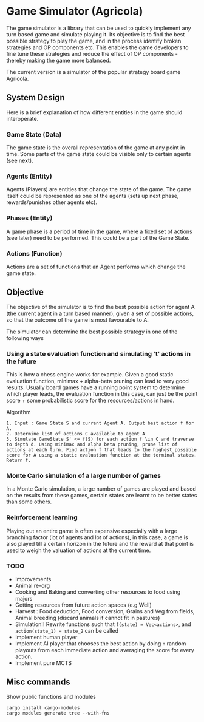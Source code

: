 # Game Simulator (Agricola)

The game simulator is a library that can be used to quickly implement any turn based game and simulate playing it. Its objective is to find the best possible strategy to play the game, and in the process identify broken strategies and OP components etc. This enables the game developers to fine tune these strategies and reduce the effect of OP components - thereby making the game more balanced.

The current version is a simulator of the popular strategy board game Agricola.

## System Design

Here is a brief explanation of how different entities in the game should interoperate.

### Game State (Data)

The game state is the overall representation of the game at any point in time. Some parts of the game state could be visible only to certain agents (see next).

### Agents (Entity)

Agents (Players) are entities that change the state of the game. The game itself could be represented as one of the agents (sets up next phase, rewards/punishes other agents etc).

### Phases (Entity)

A game phase is a period of time in the game, where a fixed set of actions (see later) need to be performed. This could be a part of the Game State.

### Actions (Function)

Actions are a set of functions that an Agent performs which change the game state.

## Objective

The objective of the simulator is to find the best possible action for agent A (the current agent in a turn based manner), given a set of possible actions, so that the outcome of the game is most favourable to A.

The simulator can determine the best possible strategy in one of the following ways

### Using a state evaluation function and simulating 't' actions in the future

This is how a chess engine works for example. Given a good static evaluation function, minimax + alpha-beta pruning can lead to very good results. Usually board games have a running point system to determine which player leads, the evaluation function in this case, can just be the point score + some probabilistic score for the resources/actions in hand.

Algorithm

```
1. Input : Game State S and current Agent A. Output best action f for A.
2. Determine list of actions C available to agent A
3. Simulate GameState S' <= f(S) for each action f \in C and traverse to depth d. Using minimax and alpha beta pruning, prune list of actions at each turn. Find action f that leads to the highest possible score for A using a static evaluation function at the terminal states. Return f.
```

### Monte Carlo simulation of a large number of games

In a Monte Carlo simulation, a large number of games are played and based on the results from these games, certain states are learnt to be better states than some others.

### Reinforcement learning

Playing out an entire game is often expensive especially with a large branching factor (lot of agents and lot of actions), in this case, a game is also played till a certain horizon in the future and the reward at that point is used to weigh the valuation of actions at the current time.

### TODO

- Improvements
- Animal re-org
- Cooking and Baking and converting other resources to food using majors
- Getting resources from future action spaces (e.g Well)
- Harvest : Food deduction, Food conversion, Grains and Veg from fields, Animal breeding (discard animals if cannot fit in pastures)
- Simulation!! Rewrite functions such that `f(state) = Vec<actions>`, and `action(state_1) = state_2` can be called
- Implement human player
- Implement AI player that chooses the best action by doing `n` random playouts from each immediate action and averaging the score for every action.
- Implement pure MCTS


## Misc commands

Show public functions and modules

```
cargo install cargo-modules
cargo modules generate tree --with-fns
```



